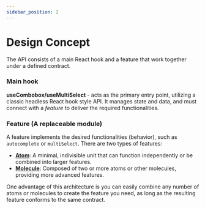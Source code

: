 ```yaml
---
sidebar_position: 2
---
```


# Design Concept

The API consists of a main React hook and a feature that work together under a defined contract.

### Main hook

**useCombobox/useMultiSelect** - acts as the primary entry point, utilizing a classic headless React hook style API. It manages state and data, and must connect with a _feature_ to deliver the required functionalities.

### Feature (A replaceable module)

A feature implements the desired functionalities (behavior), such as `autocomplete` or `multiSelect`. There are two types of features:

- **[Atom](https://github.com/szhsin/react-autocomplete/tree/master/src/features/atom)**: A minimal, indivisible unit that can function independently or be combined into larger features.
- **[Molecule](https://github.com/szhsin/react-autocomplete/tree/master/src/features/molecule)**: Composed of two or more atoms or other molecules, providing more advanced features.

One advantage of this architecture is you can easily combine any number of atoms or molecules to create the feature you need, as long as the resulting feature conforms to the same contract.
